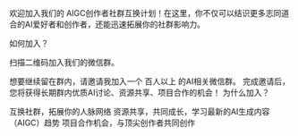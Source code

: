 欢迎加入我们的 AIGC创作者社群互换计划！在这里，你不仅可以结识更多志同道合的AI爱好者和创作者，还能迅速拓展你的社群影响力。

如何加入？

扫描二维码加入我们的微信群。


想要继续留在群内，请邀请我加入一个 百人以上 的AI相关微信群。
完成邀请后，您将获得长期群内优质AI讨论、资源共享、项目合作的机会！
为什么加入？

互换社群，拓展你的人脉网络
资源共享，共同成长，学习最新的AI生成内容（AIGC）趋势
项目合作机会，与顶尖创作者共同创作
